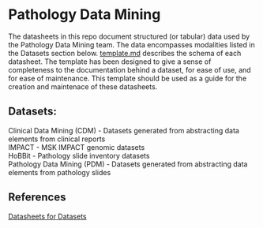 # Pathology Data Mining

The datasheets in this repo document structured (or tabular) data used by the Pathology Data Mining team. The data encompasses modalities listed in the Datasets section below. [template.md](https://github.com/msk-mind/datasheets-for-datasets/blob/main/template.md) describes the schema of each datasheet. The template has been designed to give a sense of completeness to the documentation behind a dataset, for ease of use, and for ease of maintenance. This template should be used as a guide for the creation and maintenace of these datasheets. 

## Datasets:

Clinical Data Mining (CDM) - Datasets generated from abstracting data elements from clinical reports <br/>
IMPACT - MSK IMPACT genomic datasets <br/>
HoBBit - Pathology slide inventory datasets <br/>
Pathology Data Mining (PDM) - Datasets generated from abstracting data elements from pathology slides <br/>

## References
[Datasheets for Datasets](https://dl.acm.org/doi/10.1145/3458723)
